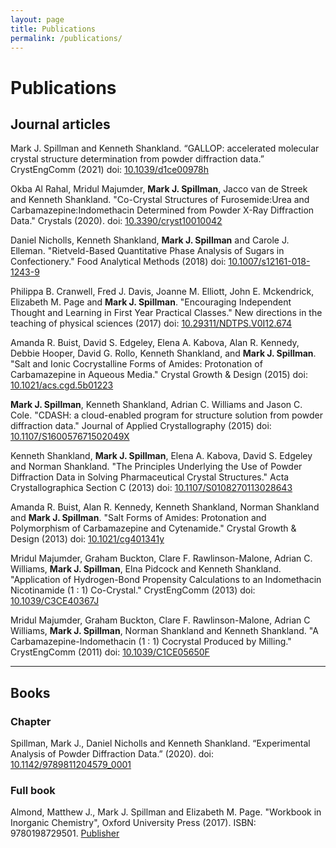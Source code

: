 ```yaml
---
layout: page
title: Publications
permalink: /publications/
---
```

# Publications

## Journal articles

Mark J. Spillman and Kenneth Shankland. “GALLOP: accelerated molecular crystal structure determination from powder diffraction data.” CrystEngComm (2021) doi: [10.1039/d1ce00978h](https://doi.org/10.1039/d1ce00978h)

Okba Al Rahal, Mridul Majumder, **Mark J. Spillman**, Jacco van de Streek and Kenneth Shankland. "Co-Crystal Structures of Furosemide:Urea and Carbamazepine:Indomethacin Determined from Powder X-Ray Diffraction Data." Crystals (2020). doi: [10.3390/cryst10010042](https://doi.org/10.3390/cryst10010042)

Daniel Nicholls, Kenneth Shankland, **Mark J. Spillman** and Carole J. Elleman. "Rietveld-Based Quantitative Phase Analysis of Sugars in Confectionery." Food Analytical Methods (2018) doi: [10.1007/s12161-018-1243-9](https://doi.org/10.1007/s12161-018-1243-9)

Philippa B. Cranwell, Fred J. Davis, Joanne M. Elliott, John E. Mckendrick, Elizabeth M. Page and **Mark J. Spillman**. "Encouraging Independent Thought and Learning in First Year Practical Classes." New directions in the teaching of physical sciences (2017) doi: [10.29311/NDTPS.V0I12.674](https://doi.org/10.29311/NDTPS.V0I12.674)

Amanda R. Buist, David S. Edgeley, Elena A. Kabova, Alan R. Kennedy, Debbie Hooper, David G. Rollo, Kenneth Shankland, and **Mark J. Spillman**. "Salt and Ionic Cocrystalline Forms of Amides: Protonation of Carbamazepine in Aqueous Media." Crystal Growth & Design (2015) doi: [10.1021/acs.cgd.5b01223](https://doi.org/10.1021/acs.cgd.5b01223)

**Mark J. Spillman**, Kenneth Shankland, Adrian C. Williams and Jason C. Cole. "CDASH: a cloud-enabled program for structure solution from powder diffraction data." Journal of Applied Crystallography (2015) doi: [10.1107/S160057671502049X](https://doi.org/10.1107/S160057671502049X)

Kenneth Shankland, **Mark J. Spillman**, Elena A. Kabova, David S. Edgeley and Norman Shankland. "The Principles Underlying the Use of Powder Diffraction Data in Solving Pharmaceutical Crystal Structures." Acta Crystallographica Section C (2013) doi: [10.1107/S0108270113028643](https://doi.org/10.1107/S0108270113028643)

Amanda R. Buist, Alan R. Kennedy, Kenneth Shankland, Norman Shankland and **Mark J. Spillman**. "Salt Forms of Amides: Protonation and Polymorphism of Carbamazepine and Cytenamide." Crystal Growth & Design (2013) doi: [10.1021/cg401341y](https://doi.org/10.1021/cg401341y)

Mridul Majumder, Graham Buckton, Clare F. Rawlinson-Malone, Adrian C. Williams, **Mark J. Spillman**, Elna Pidcock and Kenneth Shankland. "Application of Hydrogen-Bond Propensity Calculations to an Indomethacin Nicotinamide (1 : 1) Co-Crystal." CrystEngComm (2013) doi: [10.1039/C3CE40367J](https://doi.org/10.1039/C3CE40367J)

Mridul Majumder, Graham Buckton, Clare F. Rawlinson-Malone, Adrian C Williams, **Mark J. Spillman**, Norman Shankland and Kenneth Shankland. "A Carbamazepine-Indomethacin (1 : 1) Cocrystal Produced by Milling." CrystEngComm  (2011) doi: [10.1039/C1CE05650F](https://doi.org/10.1039/C1CE05650F)

---

## Books

### Chapter

Spillman, Mark J., Daniel Nicholls and Kenneth Shankland. “Experimental Analysis of Powder Diffraction Data.” (2020). doi: [10.1142/9789811204579_0001](https://doi.org/10.1142/9789811204579_0001)

### Full book
Almond, Matthew J., Mark J. Spillman and Elizabeth M. Page. "Workbook in Inorganic Chemistry", Oxford University Press (2017). ISBN: 9780198729501. [Publisher](https://global.oup.com/ukhe/product/workbook-in-inorganic-chemistry-9780198729501?cc=gb&lang=en&)